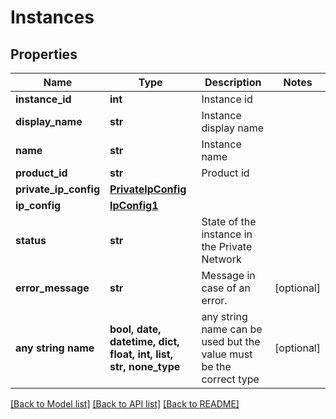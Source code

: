 # Instances


## Properties
Name | Type | Description | Notes
------------ | ------------- | ------------- | -------------
**instance_id** | **int** | Instance id | 
**display_name** | **str** | Instance display name | 
**name** | **str** | Instance name | 
**product_id** | **str** | Product id | 
**private_ip_config** | [**PrivateIpConfig**](PrivateIpConfig.md) |  | 
**ip_config** | [**IpConfig1**](IpConfig1.md) |  | 
**status** | **str** | State of the instance in the Private Network | 
**error_message** | **str** | Message in case of an error. | [optional] 
**any string name** | **bool, date, datetime, dict, float, int, list, str, none_type** | any string name can be used but the value must be the correct type | [optional]

[[Back to Model list]](../README.md#documentation-for-models) [[Back to API list]](../README.md#documentation-for-api-endpoints) [[Back to README]](../README.md)


